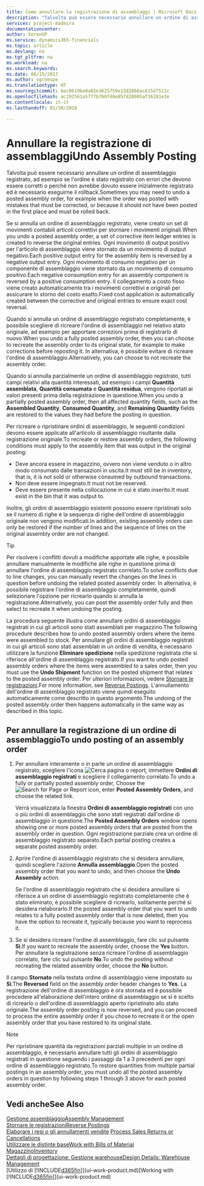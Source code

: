 ```yaml
---
title: Come annullare la registrazione di assemblaggi | Microsoft Docs
description: "Talvolta può essere necessario annullare un ordine di assemblaggio registrato, ad esempio se l'ordine è stato registrato con errori che devono essere corretti o perché non avrebbe dovuto essere inizialmente registrato ed è necessario eseguirne il rollback."
services: project-madeira
documentationcenter: 
author: SorenGP
ms.service: dynamics365-financials
ms.topic: article
ms.devlang: na
ms.tgt_pltfrm: na
ms.workload: na
ms.search.keywords: 
ms.date: 08/15/2017
ms.author: sgroespe
ms.translationtype: HT
ms.sourcegitcommit: bec0619be0a65e3625759e13d2866ac615d7513c
ms.openlocfilehash: ac292561a5777b760fd8e857d28085af36201e3e
ms.contentlocale: it-it
ms.lasthandoff: 01/30/2018

---
```

# <a name="undo-assembly-posting"></a><span data-ttu-id="c0aa8-103">Annullare la registrazione di assemblaggi</span><span class="sxs-lookup"><span data-stu-id="c0aa8-103">Undo Assembly Posting</span></span>
<span data-ttu-id="c0aa8-104">Talvolta può essere necessario annullare un ordine di assemblaggio registrato, ad esempio se l'ordine è stato registrato con errori che devono essere corretti o perché non avrebbe dovuto essere inizialmente registrato ed è necessario eseguirne il rollback.</span><span class="sxs-lookup"><span data-stu-id="c0aa8-104">Sometimes you may need to undo a posted assembly order, for example when the order was posted with mistakes that must be corrected, or because it should not have been posted in the first place and must be rolled back.</span></span>

<span data-ttu-id="c0aa8-105">Se si annulla un ordine di assemblaggio registrato, viene creato un set di movimenti contabili articoli correttivi per stornare i movimenti originali.</span><span class="sxs-lookup"><span data-stu-id="c0aa8-105">When you undo a posted assembly order, a set of corrective item ledger entries is created to reverse the original entries.</span></span> <span data-ttu-id="c0aa8-106">Ogni movimento di output positivo per l'articolo di assemblaggio viene stornato da un movimento di output negativo.</span><span class="sxs-lookup"><span data-stu-id="c0aa8-106">Each positive output entry for the assembly item is reversed by a negative output entry.</span></span> <span data-ttu-id="c0aa8-107">Ogni movimento di consumo negativo per un componente di assemblaggio viene stornato da un movimento di consumo positivo.</span><span class="sxs-lookup"><span data-stu-id="c0aa8-107">Each negative consumption entry for an assembly component is reversed by a positive consumption entry.</span></span> <span data-ttu-id="c0aa8-108">Il collegamento a costo fisso viene creato automaticamente tra i movimenti correttivi e originali per assicurare lo storno del costo esatto.</span><span class="sxs-lookup"><span data-stu-id="c0aa8-108">Fixed cost application is automatically created between the corrective and original entries to ensure exact cost reversal.</span></span>  

<span data-ttu-id="c0aa8-109">Quando si annulla un ordine di assemblaggio registrato completamente, è possibile scegliere di ricreare l'ordine di assemblaggio nel relativo stato originale, ad esempio per apportare correzioni prima di registrarlo di nuovo.</span><span class="sxs-lookup"><span data-stu-id="c0aa8-109">When you undo a fully posted assembly order, then you can choose to recreate the assembly order to its original state, for example to make corrections before reposting it.</span></span> <span data-ttu-id="c0aa8-110">In alternativa, è possibile evitare di ricreare l'ordine di assemblaggio.</span><span class="sxs-lookup"><span data-stu-id="c0aa8-110">Alternatively, you can choose to not recreate the assembly order.</span></span>  

<span data-ttu-id="c0aa8-111">Quando si annulla parzialmente un ordine di assemblaggio registrato, tutti campi relativi alla quantità interessati, ad esempio i campi **Quantità assemblata**, **Quantità consumata** e **Quantità residua**, vengono riportati ai valori presenti prima della registrazione in questione.</span><span class="sxs-lookup"><span data-stu-id="c0aa8-111">When you undo a partially posted assembly order, then all affected quantity fields, such as the **Assembled Quantity**, **Consumed Quantity**, and **Remaining Quantity** fields are restored to the values they had before the posting in question.</span></span>  

<span data-ttu-id="c0aa8-112">Per ricreare o ripristinare ordini di assemblaggio, le seguenti condizioni devono essere applicate all'articolo di assemblaggio risultante dalla registrazione originale:</span><span class="sxs-lookup"><span data-stu-id="c0aa8-112">To recreate or restore assembly orders, the following conditions must apply to the assembly item that was output in the original posting:</span></span>  

-   <span data-ttu-id="c0aa8-113">Deve ancora essere in magazzino, ovvero non viene venduto o in altro modo consumato dalle transazioni in uscita.</span><span class="sxs-lookup"><span data-stu-id="c0aa8-113">It must still be in inventory, that is, it is not sold or otherwise consumed by outbound transactions.</span></span>  
-   <span data-ttu-id="c0aa8-114">Non deve essere impegnato.</span><span class="sxs-lookup"><span data-stu-id="c0aa8-114">It must not be reserved.</span></span>  
-   <span data-ttu-id="c0aa8-115">Deve essere presente nella collocazione in cui è stato inserito.</span><span class="sxs-lookup"><span data-stu-id="c0aa8-115">It must exist in the bin that it was output to.</span></span>  

<span data-ttu-id="c0aa8-116">Inoltre, gli ordini di assemblaggio esistenti possono essere ripristinati solo se il numero di righe e la sequenza di righe dell'ordine di assemblaggio originale non vengono modificati.</span><span class="sxs-lookup"><span data-stu-id="c0aa8-116">In addition, existing assembly orders can only be restored if the number of lines and the sequence of lines on the original assembly order are not changed.</span></span>  

> [!TIP]  
>  <span data-ttu-id="c0aa8-117">Per risolvere i conflitti dovuti a modifiche apportate alle righe, è possibile annullare manualmente le modifiche alle righe in questione prima di annullare l'ordine di assemblaggio registrato correlato.</span><span class="sxs-lookup"><span data-stu-id="c0aa8-117">To solve conflicts due to line changes, you can manually revert the changes on the lines in question before undoing the related posted assembly order.</span></span> <span data-ttu-id="c0aa8-118">In alternativa, è possibile registrare l'ordine di assemblaggio completamente, quindi selezionare l'opzione per ricrearlo quando si annulla la registrazione.</span><span class="sxs-lookup"><span data-stu-id="c0aa8-118">Alternatively, you can post the assembly order fully and then select to recreate it when undoing the posting.</span></span>  

<span data-ttu-id="c0aa8-119">La procedura seguente illustra come annullare ordini di assemblaggio registrati in cui gli articoli sono stati assemblati per magazzino.</span><span class="sxs-lookup"><span data-stu-id="c0aa8-119">The following procedure describes how to undo posted assembly orders where the items were assembled to stock.</span></span> <span data-ttu-id="c0aa8-120">Per annullare gli ordini di assemblaggio registrati in cui gli articoli sono stati assemblati in un ordine di vendita, è necessario utilizzare la funzione **Eliminare spedizione** nella spedizione registrata che si riferisce all'ordine di assemblaggio registrato.</span><span class="sxs-lookup"><span data-stu-id="c0aa8-120">If you want to undo posted assembly orders where the items were assembled to a sales order, then you must use the **Undo Shipment** function on the posted shipment that relates to the posted assembly order.</span></span> <span data-ttu-id="c0aa8-121">Per ulteriori informazioni, vedere [Stornare le registrazioni](finance-how-reverse-journal-posting.md).</span><span class="sxs-lookup"><span data-stu-id="c0aa8-121">For more information, see [Reverse Postings](finance-how-reverse-journal-posting.md).</span></span> <span data-ttu-id="c0aa8-122">L'annullamento dell'ordine di assemblaggio registrato viene quindi eseguito automaticamente come descritto in questo argomento.</span><span class="sxs-lookup"><span data-stu-id="c0aa8-122">The undoing of the posted assembly order then happens automatically in the same way as described in this topic.</span></span>  

## <a name="to-undo-posting-of-an-assembly-order"></a><span data-ttu-id="c0aa8-123">Per annullare la registrazione di un ordine di assemblaggio</span><span class="sxs-lookup"><span data-stu-id="c0aa8-123">To undo posting of an assembly order</span></span>  
1.  <span data-ttu-id="c0aa8-124">Per annullare interamente o in parte un ordine di assemblaggio registrato, scegliere l'icona ![Cerca pagina o report](media/ui-search/search_small.png "icona Cerca pagina o report"), immettere **Ordini di assemblaggio registrati** e scegliere il collegamento correlato.</span><span class="sxs-lookup"><span data-stu-id="c0aa8-124">To undo a fully or partially posted assembly order, Choose the ![Search for Page or Report](media/ui-search/search_small.png "Search for Page or Report icon") icon, enter **Posted Assembly Orders**, and choose the related link.</span></span>  

    <span data-ttu-id="c0aa8-125">Verrà visualizzata la finestra **Ordini di assemblaggio registrati** con uno o più ordini di assemblaggio che sono stati registrati dall'ordine di assemblaggio in questione.</span><span class="sxs-lookup"><span data-stu-id="c0aa8-125">The **Posted Assembly Orders** window opens showing one or more posted assembly orders that are posted from the assembly order in question.</span></span> <span data-ttu-id="c0aa8-126">Ogni registrazione parziale crea un ordine di assemblaggio registrato separato.</span><span class="sxs-lookup"><span data-stu-id="c0aa8-126">Each partial posting creates a separate posted assembly order.</span></span>  
2.  <span data-ttu-id="c0aa8-127">Aprire l'ordine di assemblaggio registrato che si desidera annullare, quindi scegliere l'azione **Annulla assemblaggio**.</span><span class="sxs-lookup"><span data-stu-id="c0aa8-127">Open the posted assembly order that you want to undo, and then choose the **Undo Assembly** action.</span></span>  

    <span data-ttu-id="c0aa8-128">Se l'ordine di assemblaggio registrato che si desidera annullare si riferisce a un ordine di assemblaggio registrato completamente che è stato eliminato, è possibile scegliere di ricrearlo, solitamente perché si desidera rielaborarlo.</span><span class="sxs-lookup"><span data-stu-id="c0aa8-128">If the posted assembly order that you want to undo relates to a fully posted assembly order that is now deleted, then you have the option to recreate it, typically because you want to reprocess it.</span></span>  
3.  <span data-ttu-id="c0aa8-129">Se si desidera ricreare l'ordine di assemblaggio, fare clic sul pulsante **Sì**.</span><span class="sxs-lookup"><span data-stu-id="c0aa8-129">If you want to recreate the assembly order, choose the **Yes** button.</span></span> <span data-ttu-id="c0aa8-130">Per annullare la registrazione senza ricreare l'ordine di assemblaggio correlato, fare clic sul pulsante **No**.</span><span class="sxs-lookup"><span data-stu-id="c0aa8-130">To undo the posting without recreating the related assembly order, choose the **No** button.</span></span>  

<span data-ttu-id="c0aa8-131">Il campo **Stornato** nella testata ordine di assemblaggio viene impostato su **Sì**.</span><span class="sxs-lookup"><span data-stu-id="c0aa8-131">The **Reversed** field on the assembly order header changes to **Yes**.</span></span> <span data-ttu-id="c0aa8-132">La registrazione dell'ordine di assemblaggio è ora stornata ed è possibile procedere all'elaborazione dell'intero ordine di assemblaggio se si è scelto di ricrearlo o dell'ordine di assemblaggio aperto ripristinato allo stato originale.</span><span class="sxs-lookup"><span data-stu-id="c0aa8-132">The assembly order posting is now reversed, and you can proceed to process the entire assembly order if you chose to recreate it or the open assembly order that you have restored to its original state.</span></span>  

> [!NOTE]  
>  <span data-ttu-id="c0aa8-133">Per ripristinare quantità da registrazioni parziali multiple in un ordine di assemblaggio, è necessario annullare tutti gli ordini di assemblaggio registrati in questione seguendo i passaggi da 1 a 3 precedenti per ogni ordine di assemblaggio registrato.</span><span class="sxs-lookup"><span data-stu-id="c0aa8-133">To restore quantities from multiple partial postings in an assembly order, you must undo all the posted assembly orders in question by following steps 1 through 3 above for each posted assembly order.</span></span>  

## <a name="see-also"></a><span data-ttu-id="c0aa8-134">Vedi anche</span><span class="sxs-lookup"><span data-stu-id="c0aa8-134">See Also</span></span>  
[<span data-ttu-id="c0aa8-135">Gestione assemblaggio</span><span class="sxs-lookup"><span data-stu-id="c0aa8-135">Assembly Management</span></span>](assembly-assemble-items.md)  
[<span data-ttu-id="c0aa8-136">Stornare le registrazioni</span><span class="sxs-lookup"><span data-stu-id="c0aa8-136">Reverse Postings</span></span>](finance-how-reverse-journal-posting.md)  
<span data-ttu-id="c0aa8-137">[Elaborare i resi o gli annullamenti vendite](sales-how-process-sales-returns-cancellations.md)  </span><span class="sxs-lookup"><span data-stu-id="c0aa8-137">[Process Sales Returns or Cancellations](sales-how-process-sales-returns-cancellations.md)  </span></span>  
[<span data-ttu-id="c0aa8-138">Utilizzare le distinte base</span><span class="sxs-lookup"><span data-stu-id="c0aa8-138">Work with Bills of Material</span></span>](inventory-how-work-BOMs.md)  
[<span data-ttu-id="c0aa8-139">Magazzino</span><span class="sxs-lookup"><span data-stu-id="c0aa8-139">Inventory</span></span>](inventory-manage-inventory.md)  
[<span data-ttu-id="c0aa8-140">Dettagli di progettazione: Gestione warehouse</span><span class="sxs-lookup"><span data-stu-id="c0aa8-140">Design Details: Warehouse Management</span></span>](design-details-warehouse-management.md)  
<span data-ttu-id="c0aa8-141">[Utilizzo di [!INCLUDE[d365fin](includes/d365fin_md.md)]](ui-work-product.md)</span><span class="sxs-lookup"><span data-stu-id="c0aa8-141">[Working with [!INCLUDE[d365fin](includes/d365fin_md.md)]](ui-work-product.md)</span></span>

